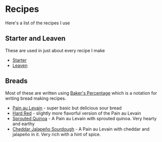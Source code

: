 # Recipes

Here's a list of the recipes I use

## Starter and Leaven

These are used in just about every recipe I make

- [Starter](https://github.com/jaredonline/bread-making/blob/master/recipes/starter.md)
- [Leaven](https://github.com/jaredonline/bread-making/blob/master/recipes/leaven.md)

## Breads

Most of these are written using [Baker's Percentage](https://en.wikipedia.org/wiki/Baker_percentage) which is a notation for writing bread making recipes.

- [Pain au Levain](https://github.com/jaredonline/bread-making/blob/master/recipes/pal.md) - super basic but delicious sour bread
- [Hard Red](https://github.com/jaredonline/bread-making/blob/master/recipes/hard-red.md) - slightly more flavorful version of the Pain au Levain
- [Sprouted Quinoa](https://github.com/jaredonline/bread-making/blob/master/recipes/sprouted-quinoa.md) - A Pain au Levain with sprouted quinoa. Very hearty and earthy
- [Cheddar Jalapeño Sourdough](https://github.com/jaredonline/bread-making/blob/master/recipes/cheddar-jalapeno-sourdough.md) - A Pain au Levain with cheddar and jalapeño in it. Very rich with a hint of spice.
